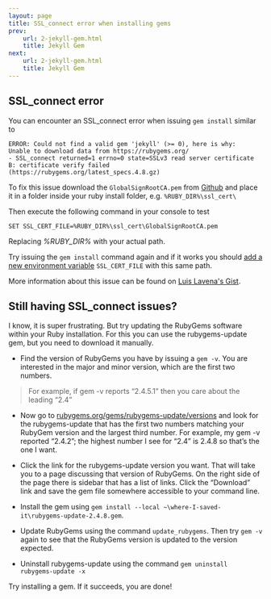 ```yaml
---
layout: page
title: SSL_connect error when installing gems
prev:
    url: 2-jekyll-gem.html
    title: Jekyll Gem
next:
    url: 2-jekyll-gem.html
    title: Jekyll Gem
---
```


## SSL_connect error
You can encounter an SSL_connect error when issuing `gem install` similar to

```
ERROR: Could not find a valid gem 'jekyll' (>= 0), here is why: 
Unable to download data from https://rubygems.org/ 
- SSL_connect returned=1 errno=0 state=SSLv3 read server certificate B: certificate verify failed (https://rubygems.org/latest_specs.4.8.gz)
```

To fix this issue download the `GlobalSignRootCA.pem` from <a href="https://raw.githubusercontent.com/rubygems/rubygems/master/lib/rubygems/ssl_certs/index.rubygems.org/GlobalSignRootCA.pem">Github</a> and place it in a folder inside your ruby install folder, e.g. `%RUBY_DIR%\ssl_cert\`

Then execute the following command in your console to test
```
SET SSL_CERT_FILE=%RUBY_DIR%\ssl_cert\GlobalSignRootCA.pem
```
Replacing _%RUBY_DIR%_ with your actual path.

Try issuing the `gem install` command again and if it works you should [add a new environment variable](2x-jekyll-gem-windows-path) `SSL_CERT_FILE` with this same path.

More information about this issue can be found on [Luis Lavena's Gist](https://gist.github.com/luislavena/f064211759ee0f806c88).



## Still having SSL_connect issues?
I know, it is super frustrating. But try updating the RubyGems software within your Ruby installation. For this you can use the rubygems-update gem, but you need to download it manually.

* Find the version of RubyGems you have by issuing a `gem -v`. You are interested in the major and minor version, which are the first two numbers. 
> For example, if gem -v reports “2.4.5.1” then you care about the leading “2.4”

* Now go to [rubygems.org/gems/rubygems-update/versions](https://rubygems.org/gems/rubygems-update/versions) and look for the rubygems-update that has the first two numbers matching your RubyGem version and the largest third number. For example, my gem -v reported “2.4.2”; the highest number I see for “2.4” is 2.4.8 so that’s the one I want.

* Click the link for the rubygems-update version you want. That will take you to a page discussing that version of RubyGems. On the right side of the page there is sidebar that has a list of links. Click the “Download” link and save the gem file somewhere accessible to your command line.

* Install the gem using `gem install --local ~\where-I-saved-it\rubygems-update-2.4.8.gem`.

* Update RubyGems using the command `update_rubygems`. Then try `gem -v` again to see that the RubyGems version is updated to the version expected.

* Uninstall rubygems-update using the command `gem uninstall rubygems-update -x`

Try installing a gem. If it succeeds, you are done!